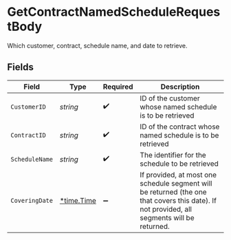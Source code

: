 # GetContractNamedScheduleRequestBody

Which customer, contract, schedule name, and date to retrieve.


## Fields

| Field                                                                                                                                       | Type                                                                                                                                        | Required                                                                                                                                    | Description                                                                                                                                 |
| ------------------------------------------------------------------------------------------------------------------------------------------- | ------------------------------------------------------------------------------------------------------------------------------------------- | ------------------------------------------------------------------------------------------------------------------------------------------- | ------------------------------------------------------------------------------------------------------------------------------------------- |
| `CustomerID`                                                                                                                                | *string*                                                                                                                                    | :heavy_check_mark:                                                                                                                          | ID of the customer whose named schedule is to be retrieved                                                                                  |
| `ContractID`                                                                                                                                | *string*                                                                                                                                    | :heavy_check_mark:                                                                                                                          | ID of the contract whose named schedule is to be retrieved                                                                                  |
| `ScheduleName`                                                                                                                              | *string*                                                                                                                                    | :heavy_check_mark:                                                                                                                          | The identifier for the schedule to be retrieved                                                                                             |
| `CoveringDate`                                                                                                                              | [*time.Time](https://pkg.go.dev/time#Time)                                                                                                  | :heavy_minus_sign:                                                                                                                          | If provided, at most one schedule segment will be returned (the one that covers this date). If not provided, all segments will be returned. |